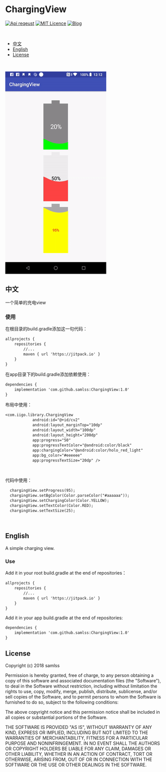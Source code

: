 # ChargingView
[![Api reqeust](https://img.shields.io/badge/api-11+-green.svg)](https://github.com/samlss/ChargingView)  [![MIT Licence](https://badges.frapsoft.com/os/mit/mit.svg?v=103)](https://github.com/samlss/ChargingView/blob/master/LICENSE) [![Blog](https://img.shields.io/badge/samlss-blog-orange.svg)](https://blog.csdn.net/Samlss)

<br>

  * [中文](#%E4%B8%AD%E6%96%87)
  * [English](#english)
  * [License](#license)

<br>

![guf](https://github.com/samlss/ChargingView/blob/master/screenshot/screenshot1.gif)


## 中文
一个简单的充电view<br>

### 使用<br>
在根目录的build.gradle添加这一句代码：
```
allprojects {
    repositories {
        //...
        maven { url 'https://jitpack.io' }
    }
}
```

在app目录下的build.gradle添加依赖使用：
```
dependencies {
    implementation 'com.github.samlss:ChargingView:1.0'
}
```

布局中使用：
```
<com.iigo.library.ChargingView
            android:id="@+id/cv2"
            android:layout_marginTop="10dp"
            android:layout_width="100dp"
            android:layout_height="200dp"
            app:progress="50"
            app:progressTextColor="@android:color/black"
            app:chargingColor="@android:color/holo_red_light"
            app:bg_color="#eeeeee"
            app:progressTextSize="20dp" />
```

<br>

代码中使用：
```
  chargingView.setProgress(95);
  chargingView.setBgColor(Color.parseColor("#aaaaaa"));
  chargingView.setChargingColor(Color.YELLOW);
  chargingView.setTextColor(Color.RED);
  chargingView.setTextSize(25);
```

<br>

## English
A simple charging view.

### Use<br>
Add it in your root build.gradle at the end of repositories：
```
allprojects {
    repositories {
        //...
        maven { url 'https://jitpack.io' }
    }
}
```

Add it in your app build.gradle at the end of repositories:
```
dependencies {
    implementation 'com.github.samlss:ChargingView:1.0'
}
```






## License
Copyright (c) 2018 samlss

Permission is hereby granted, free of charge, to any person obtaining a copy
of this software and associated documentation files (the "Software"), to deal
in the Software without restriction, including without limitation the rights
to use, copy, modify, merge, publish, distribute, sublicense, and/or sell
copies of the Software, and to permit persons to whom the Software is
furnished to do so, subject to the following conditions:

The above copyright notice and this permission notice shall be included in all
copies or substantial portions of the Software.

THE SOFTWARE IS PROVIDED "AS IS", WITHOUT WARRANTY OF ANY KIND, EXPRESS OR
IMPLIED, INCLUDING BUT NOT LIMITED TO THE WARRANTIES OF MERCHANTABILITY,
FITNESS FOR A PARTICULAR PURPOSE AND NONINFRINGEMENT. IN NO EVENT SHALL THE
AUTHORS OR COPYRIGHT HOLDERS BE LIABLE FOR ANY CLAIM, DAMAGES OR OTHER
LIABILITY, WHETHER IN AN ACTION OF CONTRACT, TORT OR OTHERWISE, ARISING FROM,
OUT OF OR IN CONNECTION WITH THE SOFTWARE OR THE USE OR OTHER DEALINGS IN THE
SOFTWARE.
